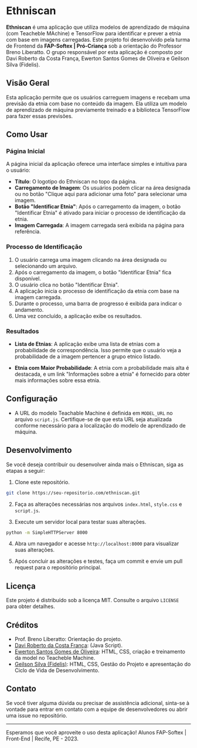 # Ethniscan

**Ethniscan** é uma aplicação que utiliza modelos de aprendizado de máquina (com Teacheble MAchine) e TensorFlow para identificar e prever a etnia com base em imagens carregadas. Este projeto foi desenvolvido pela turma de Frontend da **FAP-Softex | Pró-Criança** sob a orientação do Professor Breno Liberatto. O grupo responsável por esta aplicação é composto por Davi Roberto da Costa França, Ewerton Santos Gomes de Oliveira e Geilson Silva (Fidelis).

## Visão Geral

Esta aplicação permite que os usuários carreguem imagens e recebam uma previsão da etnia com base no conteúdo da imagem. Ela utiliza um modelo de aprendizado de máquina previamente treinado e a biblioteca TensorFlow para fazer essas previsões.

## Como Usar

### Página Inicial

A página inicial da aplicação oferece uma interface simples e intuitiva para o usuário:

- **Título**: O logotipo do Ethniscan no topo da página.
- **Carregamento de Imagem**: Os usuários podem clicar na área designada ou no botão "Clique aqui para adicionar uma foto" para selecionar uma imagem.
- **Botão "Identificar Etnia"**: Após o carregamento da imagem, o botão "Identificar Etnia" é ativado para iniciar o processo de identificação da etnia.
- **Imagem Carregada**: A imagem carregada será exibida na página para referência.

### Processo de Identificação

1. O usuário carrega uma imagem clicando na área designada ou selecionando um arquivo.
2. Após o carregamento da imagem, o botão "Identificar Etnia" fica disponível.
3. O usuário clica no botão "Identificar Etnia".
4. A aplicação inicia o processo de identificação da etnia com base na imagem carregada.
5. Durante o processo, uma barra de progresso é exibida para indicar o andamento.
6. Uma vez concluído, a aplicação exibe os resultados.

### Resultados

- **Lista de Etnias**: A aplicação exibe uma lista de etnias com a probabilidade de correspondência. Isso permite que o usuário veja a probabilidade de a imagem pertencer a grupo etnico listado.

- **Etnia com Maior Probabilidade**: A etnia com a probabilidade mais alta é destacada, e um link "Informações sobre a etnia" é fornecido para obter mais informações sobre essa etnia.

## Configuração

- A URL do modelo Teachable Machine é definida em `MODEL_URL` no arquivo `script.js`. Certifique-se de que esta URL seja atualizada conforme necessário para a localização do modelo de aprendizado de máquina.

## Desenvolvimento

Se você deseja contribuir ou desenvolver ainda mais o Ethniscan, siga as etapas a seguir:

1. Clone este repositório.

```bash
git clone https://seu-repositorio.com/ethniscan.git
```

2. Faça as alterações necessárias nos arquivos `index.html`, `style.css` e `script.js`.

3. Execute um servidor local para testar suas alterações.

```bash
python -m SimpleHTTPServer 8000
```

4. Abra um navegador e acesse `http://localhost:8000` para visualizar suas alterações.

5. Após concluir as alterações e testes, faça um commit e envie um pull request para o repositório principal.

## Licença

Este projeto é distribuído sob a licença MIT. Consulte o arquivo `LICENSE` para obter detalhes.

## Créditos

- Prof. Breno Liberatto: Orientação do projeto.
- [Davi Roberto da Costa França](https://github.com/daviroberto): (Java Script).
- [Ewerton Santos Gomes de Oliveira](https://github.com/Ewertonsgo): HTML, CSS, criação e treinamento da model no Teacheble Machine.
- [Geilson Silva (Fidelis)](https://github.com/geilson25): HTML, CSS, Gestão do Projeto e apresentação do Ciclo de Vida de Desenvolvimento.

## Contato

Se você tiver alguma dúvida ou precisar de assistência adicional, sinta-se à vontade para entrar em contato com a equipe de desenvolvedores ou abrir uma issue no repositório.

---

Esperamos que você aproveite o uso desta aplicação! Alunos FAP-Softex | Front-End | Recife, PE - 2023.
